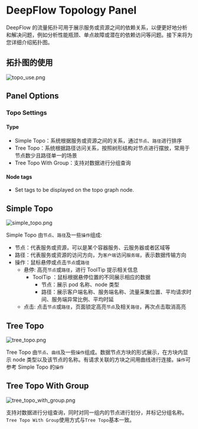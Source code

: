 # DeepFlow Topology Panel

DeepFlow 的流量拓扑可用于展示服务或资源之间的依赖关系，以便更好地分析和解决问题，例如分析性能瓶颈、单点故障或潜在的依赖访问等问题。接下来将为您详细介绍拓扑图。

## 拓扑图的使用

![topo_use.png](https://yunshan-guangzhou.oss-cn-beijing.aliyuncs.com/pub/pic/20230407642f82713d0bc.png)

## Panel Options

### Topo Settings

#### Type

- Simple Topo：系统根据服务或资源之间的关系，通过`节点`、`路径`进行排序
- Tree Topo：系统根据路径访问关系，按照树形结构对节点进行摆放，常用于节点数少且路径单一的场景
- Tree Topo With Group：支持对数据进行分组查询

#### Node tags

- Set tags to be displayed on the topo graph node.

## Simple Topo

![simple_topo.png](https://yunshan-guangzhou.oss-cn-beijing.aliyuncs.com/pub/pic/20230407642f82706192c.png)

Simple Topo 由`节点`、`路径`及一些`操作`组成:

- 节点：代表服务或资源，可以是某个容器服务、云服务器或者区域等
- 路径：代表服务或资源的访问方向，为`客户端`访问`服务端`，表示数据传输方向
- 操作：鼠标悬停或点击`节点`或`路径`
  - 悬停: 高亮`节点`或`路径`，进行 ToolTip 提示相关信息
    - ToolTip ：鼠标根据悬停位置的不同展示相应的数据
      - 节点：展示 pod 名称、node 类型
      - 路径：展示客户端名称、服务端名称、流量采集位置、平均请求时间、服务端异常比例、平均时延
  - 点击: 点击`节点`或`路径`，页面锁定高亮`节点`及相关`路径`，再次点击取消高亮

## Tree Topo

![tree_topo.png](https://yunshan-guangzhou.oss-cn-beijing.aliyuncs.com/pub/pic/20230407642f826e5270d.png)

Tree Topo 由`节点`、`曲线`及一些`操作`组成。数据节点方块的形式展示，在方块内显示 node 类型以及该节点的名称。有请求关联的方块之间用曲线进行连接。`操作`可参考 Simple Topo 的`操作`

## Tree Topo With Group

![tree_topo_with_group.png](https://yunshan-guangzhou.oss-cn-beijing.aliyuncs.com/pub/pic/20230407642f826f39316.png)

支持对数据进行分组查询，同时对同一组内的节点进行划分，并标记分组名称。`Tree Topo With Group`使用方式与`Tree Topo`基本一致。
